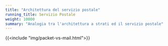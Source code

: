 ```yaml
---
title: "Architettura del servizio postale"
running_title: Servizio Postale
weight: 10000
summary: "Analogia tra l'architettura a strati ed il servizio postale"
---
```

{{<include "img/packet-vs-mail.html">}}